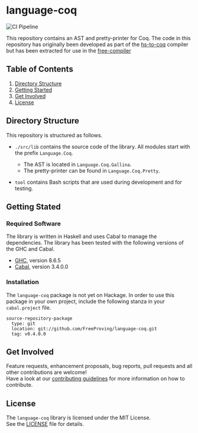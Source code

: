 # language-coq

<!-- Badges -->
![CI Pipeline](https://github.com/FreeProving/language-coq/workflows/CI%20Pipeline/badge.svg)

<!-- Short description -->
This repository contains an AST and pretty-printer for Coq.
The code in this repository has originally been developed as part of the [hs-to-coq][] compiler but has been extracted for use in the [free-compiler][]

## Table of Contents

1. [Directory Structure](#directory-structure)
2. [Getting Started](#getting-started)
3. [Get Involved](#get-involved)
4. [License](#license)

## Directory Structure

This repository is structured as follows.

 - `./src/lib` contains the source code of the library.
    All modules start with the prefix `Language.Coq`.

    + The AST is located in `Language.Coq.Gallina`.
    + The pretty-printer can be found in `Language.Coq.Pretty`.

 - `tool` contains Bash scripts that are used during development and for testing.

## Getting Stated

### Required Software

The library is written in Haskell and uses Cabal to manage the dependencies.
The library has been tested with the following versions of the GHC and Cabal.

 - [GHC][software/ghc], version  8.6.5
 - [Cabal][software/cabal], version 3.4.0.0

### Installation

The `language-coq` package is not yet on Hackage.
In order to use this package in your own project, include the following stanza in your `cabal.project` file.

```cabal
source-repository-package
  type: git
  location: git://github.com/FreeProving/language-coq.git
  tag: v0.4.0.0
```

## Get Involved

Feature requests, enhancement proposals, bug reports, pull requests and all other contributions are welcome!  
Have a look at our [contributing guidelines][guidelines/CONTRIBUTING] for more information on how to contribute.

## License

The `language-coq` library is licensed under the MIT License.  
See the [LICENSE][language-coq/LICENSE] file for details.

[free-compiler]:
  https://github.com/FreeProving/free-compiler
  "Free Compiler on GitHub"

[guidelines/CONTRIBUTING]:
  https://github.com/FreeProving/guidelines/blob/main/CONTRIBUTING.md
  "Contributing Guidelines of the FreeProving project"

[hs-to-coq]:
  https://github.com/antalsz/hs-to-coq
  "hs-to-coq on GitHub"

[language-coq/LICENSE]:
  https://github.com/FreeProving/language-coq/blob/main/LICENSE
  "haskell-src-transformations — The MIT License"

[software/ghc]:
  https://www.haskell.org/ghc/
  "The Glasgow Haskell Compiler"
[software/cabal]:
  https://www.haskell.org/cabal/
  "Common Architecture for Building Applications and Libraries"
